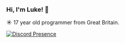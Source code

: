 ### Hi, I'm Luke! 👋

☀️ 17 year old programmer from Great Britain.

[![Discord Presence](https://lanyard-profile-readme.vercel.app/api/938974750028496927)](https://discord.com/users/938974750028496927)

